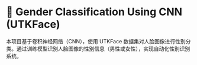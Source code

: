# 🎯 Gender Classification Using CNN (UTKFace)

本项目基于卷积神经网络（CNN），使用 UTKFace 数据集对人脸图像进行性别分类。通过训练模型识别人脸图像的性别信息（男性或女性），实现自动化性别识别系统。




